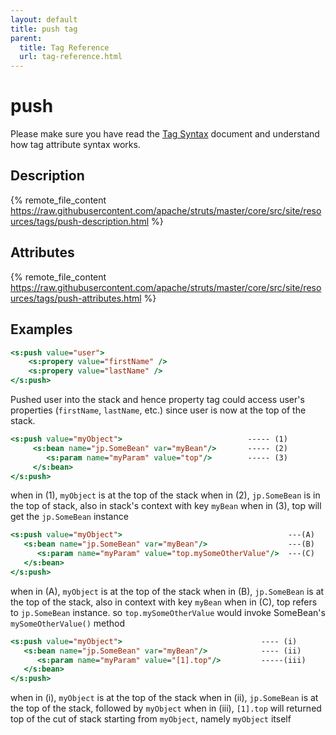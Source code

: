 ```yaml
---
layout: default
title: push tag
parent:
  title: Tag Reference
  url: tag-reference.html
---
```


# push

Please make sure you have read the [Tag Syntax](tag-syntax) document and understand how tag attribute syntax works.

## Description

{% remote_file_content https://raw.githubusercontent.com/apache/struts/master/core/src/site/resources/tags/push-description.html %}

## Attributes

{% remote_file_content https://raw.githubusercontent.com/apache/struts/master/core/src/site/resources/tags/push-attributes.html %}

## Examples

```jsp
<s:push value="user">
    <s:propery value="firstName" />
    <s:propery value="lastName" />
</s:push>
```

Pushed user into the stack and hence property tag could access user's properties (`firstName`, `lastName`, etc.) since
user is now at the top of the stack.

```jsp
<s:push value="myObject">                            ----- (1)
     <s:bean name="jp.SomeBean" var="myBean"/>       ----- (2)
        <s:param name="myParam" value="top"/>        ----- (3)
     </s:bean>
</s:push>
```

when in (1), `myObject` is at the top of the stack
when in (2), `jp.SomeBean` is in the top of stack, also in stack's context with key `myBean`
when in (3), top will get the `jp.SomeBean` instance

```jsp
<s:push value="myObject">                                     ---(A)
   <s:bean name="jp.SomeBean" var="myBean"/>                  ---(B)
      <s:param name="myParam" value="top.mySomeOtherValue"/>  ---(C)
   </s:bean>
</s:push>
```

when in (A), `myObject` is at the top of the stack
when in (B), `jp.SomeBean` is at the top of the stack, also in context with key `myBean`
when in (C), top refers to `jp.SomeBean` instance. so `top.mySomeOtherValue` would invoke SomeBean's `mySomeOtherValue()`
method

```jsp
<s:push value="myObject">                               ---- (i)
   <s:bean name="jp.SomeBean" var="myBean"/>            ---- (ii)
      <s:param name="myParam" value="[1].top"/>         -----(iii)
   </s:bean>
</s:push>
```

when in (i), `myObject` is at the top of the stack
when in (ii), `jp.SomeBean` is at the top of the stack, followed by `myObject`
when in (iii), `[1].top` will returned top of the cut of stack starting from `myObject`, namely `myObject` itself
